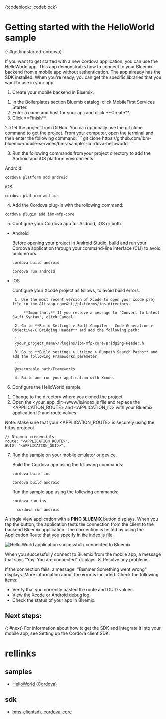 <!-- Attribute definitions -->
{:codeblock: .codeblock}

# Getting started with the HelloWorld sample
{: #gettingstarted-cordova}

If you want to get started with a new Cordova application, you can use the HelloWorld app. This app demonstrates how to connect to your Bluemix backend from a mobile app without authentication. The app already has the SDK installed. When you're ready, you can get the specific libraries that you want to use in your app.

1. Create your mobile backend in Bluemix.
<ol>
	<li>In the Boilerplates section Bluemix catalog, click MobileFirst Services Starter.</li>
    	<li>Enter a name and host for your app and click **Create**.</li>
    	<li>Click **Finish**. </li>
</ol>
2. Get the project from GitHub. You can optionally use the git clone command to get the project. From your computer, open the terminal and then enter the following command:
```
git clone https://github.com/ibm-bluemix-mobile-services/bms-samples-cordova-helloworld
```

3. Run the following commands from your project directory to add the Android and iOS platform environments:

Android:
```
cordova platform add android
```

iOS:
```
cordova platform add ios
```

4. Add the Cordova plug-in with the following command:
```
cordova plugin add ibm-mfp-core
```

5. Configure your Cordova app for Android, iOS or both.

 * Android

	 Before opening your project in Android Studio, build and run your Cordova application through your command-line interface (CLI) to avoid build errors.

	 ```
	 cordova build android
	 ```

	 ```
	 cordova run android
	 ```

 * iOS

	 Configure your Xcode project as follows, to avoid build errors.

	    1. Use the most recent version of Xcode to open your xcode.proj file in the &lt;app_name&gt;/platforms/ios directory.

			**Important:** If you receive a message to "Convert to Latest Swift Syntax", click Cancel.

		2. Go to **Build Settings > Swift Compiler - Code Generation > Objective-C Bridging Header** and add the following path:

		```
		<your_project_name>/Plugins/ibm-mfp-core/Bridging-Header.h
		```
		3. Go to **Build settings > Linking > Runpath Search Paths** and add the following Frameworks parameter:

		```
		@executable_path/Frameworks
		```
		4. Build and run your application with Xcode.

6. Configure the HelloWorld sample
<ol>
	<li>Change to the directory where you cloned the project</li>
	<li>Open the &lt;your_app_dir&gt;/www/js/index.js file and replace the &lt;APPLICATION_ROUTE&gt; and &lt;APPLICATION_ID&gt; with your Bluemix application ID and route values.</li>
</ol>

Note: Make sure that your &lt;APPLICATION_ROUTE&gt; is securely using the https protocol.

```
// Bluemix credentials
route: "<APPLICATION_ROUTE>",
GUID: "<APPLICATION_GUID>",
```

7. Run the sample on your mobile emulator or device.

   Build the Cordova app using the following commands:
	 ```
	 cordova build ios
	 ```
	 ```
	 cordova build android
	 ```

   Run the sample app using the following commands:
	 ```
	 cordova run ios
	 ```
   ```
	 cordova run android
	 ```


A single view application with a **PING BLUEMIX** button displays. When you tap the button, the application tests the connection from the client to the backend Bluemix application. The connection is tested by using the Application Route that you specify in the index.js file.


![Hello World application successfully connected to Bluemix](images/yayconnected.jpg "Figure 1. Hello World application successfully connected to Bluemix")

When you successfully connect to Bluemix from the mobile app, a message that says "Yay! You are connected" displays.
8. Resolve any problems.

<!--![Hello World application not connected to Bluemix](images/bummer_android.jpg "Figure 2. Hello World application not connected to Bluemix")-->

If the connection fails, a message: "Bummer Something went wrong" displays. More information about the error is included.
Check the following items:
 * Verify that you correctly pasted the route and GUID values.
 * View the Xcode or Android debug log.
 * Check the status of your app in Bluemix.

## Next steps:
{: #next}
For information about how to get the SDK and integrate it into your mobile app, see Setting up the Cordova client SDK.

# rellinks

## samples
   * [HelloWorld (Cordova)](https://github.com/ibm-bluemix-mobile-services/bms-samples-cordova-helloworld)

## sdk
   * [bms-clientsdk-cordova-core](https://github.com/ibm-bluemix-mobile-services/bms-clientsdk-cordova-plugin-core)

<!--## api
   * [Core API](https://www.{DomainName}/docs/api/content/api/mobilefirst/cordova/core-api-doc/overview-summary.html)
-->
